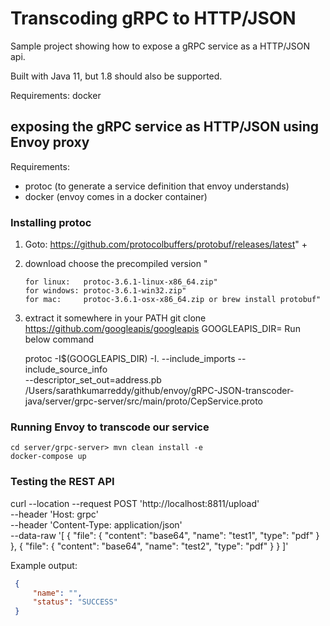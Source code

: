 # Transcoding gRPC to HTTP/JSON

Sample project showing how to expose a gRPC service as a HTTP/JSON api. 

Built with Java 11, but 1.8 should also be supported.

Requirements: docker


## exposing the gRPC service as HTTP/JSON using Envoy proxy

Requirements:  
 * protoc (to generate a service definition that envoy understands)
 * docker (envoy comes in a docker container)

### Installing protoc
1. Goto: https://github.com/protocolbuffers/protobuf/releases/latest" +
2. download choose the precompiled version " 

       for linux:   protoc-3.6.1-linux-x86_64.zip" 
       for windows: protoc-3.6.1-win32.zip" 
       for mac:     protoc-3.6.1-osx-x86_64.zip or brew install protobuf" 

3. extract it somewhere in your PATH
   git clone https://github.com/googleapis/googleapis
   GOOGLEAPIS_DIR=<your-local-googleapis-folder>
   Run below command

   protoc -I$(GOOGLEAPIS_DIR) -I. --include_imports --include_source_info \
    --descriptor_set_out=address.pb /Users/sarathkumarreddy/github/envoy/gRPC-JSON-transcoder-java/server/grpc-server/src/main/proto/CepService.proto

### Running Envoy to transcode our service

    cd server/grpc-server> mvn clean install -e
    docker-compose up
    
 
 
### Testing the REST API 
  
curl --location --request POST 'http://localhost:8811/upload' \
--header 'Host: grpc' \
--header 'Content-Type: application/json' \
--data-raw '[
    {
        "file": {
            "content": "base64",
            "name": "test1",
            "type": "pdf"
        }
    },
    {
        "file": {
            "content": "base64",
            "name": "test2",
            "type": "pdf"
        }
    }
]'
        
   Example output:
   
   ```json
    {
    	"name": "",
    	"status": "SUCCESS"
	}
    
